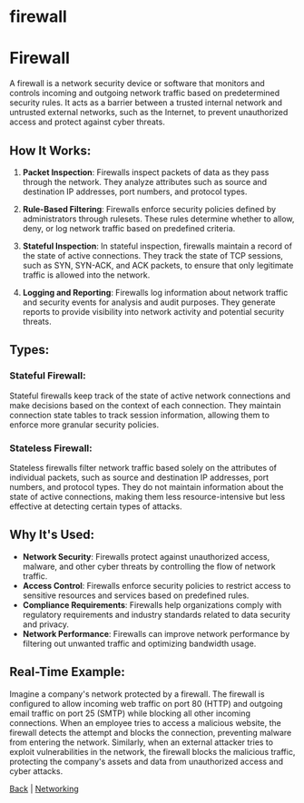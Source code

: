 # firewall

# Firewall

A firewall is a network security device or software that monitors and controls incoming and outgoing network traffic based on predetermined security rules. It acts as a barrier between a trusted internal network and untrusted external networks, such as the Internet, to prevent unauthorized access and protect against cyber threats.

## How It Works:

1. **Packet Inspection**: Firewalls inspect packets of data as they pass through the network. They analyze attributes such as source and destination IP addresses, port numbers, and protocol types.

2. **Rule-Based Filtering**: Firewalls enforce security policies defined by administrators through rulesets. These rules determine whether to allow, deny, or log network traffic based on predefined criteria.

3. **Stateful Inspection**: In stateful inspection, firewalls maintain a record of the state of active connections. They track the state of TCP sessions, such as SYN, SYN-ACK, and ACK packets, to ensure that only legitimate traffic is allowed into the network.

4. **Logging and Reporting**: Firewalls log information about network traffic and security events for analysis and audit purposes. They generate reports to provide visibility into network activity and potential security threats.

## Types:

### Stateful Firewall:
Stateful firewalls keep track of the state of active network connections and make decisions based on the context of each connection. They maintain connection state tables to track session information, allowing them to enforce more granular security policies.

### Stateless Firewall:
Stateless firewalls filter network traffic based solely on the attributes of individual packets, such as source and destination IP addresses, port numbers, and protocol types. They do not maintain information about the state of active connections, making them less resource-intensive but less effective at detecting certain types of attacks.

## Why It's Used:

- **Network Security**: Firewalls protect against unauthorized access, malware, and other cyber threats by controlling the flow of network traffic.
- **Access Control**: Firewalls enforce security policies to restrict access to sensitive resources and services based on predefined rules.
- **Compliance Requirements**: Firewalls help organizations comply with regulatory requirements and industry standards related to data security and privacy.
- **Network Performance**: Firewalls can improve network performance by filtering out unwanted traffic and optimizing bandwidth usage.

## Real-Time Example:

Imagine a company's network protected by a firewall. The firewall is configured to allow incoming web traffic on port 80 (HTTP) and outgoing email traffic on port 25 (SMTP) while blocking all other incoming connections. When an employee tries to access a malicious website, the firewall detects the attempt and blocks the connection, preventing malware from entering the network. Similarly, when an external attacker tries to exploit vulnerabilities in the network, the firewall blocks the malicious traffic, protecting the company's assets and data from unauthorized access and cyber attacks.

[Back](../basic_concepts.md) | [Networking](../../networking.md)
